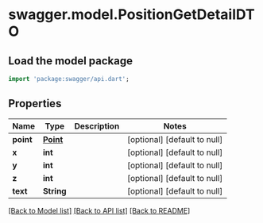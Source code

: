 # swagger.model.PositionGetDetailDTO

## Load the model package
```dart
import 'package:swagger/api.dart';
```

## Properties
Name | Type | Description | Notes
------------ | ------------- | ------------- | -------------
**point** | [**Point**](Point.md) |  | [optional] [default to null]
**x** | **int** |  | [optional] [default to null]
**y** | **int** |  | [optional] [default to null]
**z** | **int** |  | [optional] [default to null]
**text** | **String** |  | [optional] [default to null]

[[Back to Model list]](../README.md#documentation-for-models) [[Back to API list]](../README.md#documentation-for-api-endpoints) [[Back to README]](../README.md)


